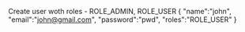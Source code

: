 Create user woth roles - ROLE_ADMIN, ROLE_USER
{
    "name":"john",
    "email":"john@gmail.com",
    "password":"pwd",
    "roles":"ROLE_USER"
}
